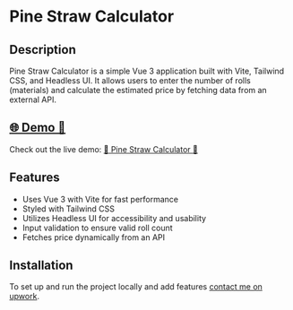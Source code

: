 # Pine Straw Calculator

## Description
Pine Straw Calculator is a simple Vue 3 application built with Vite, Tailwind CSS, and Headless UI. It allows users to enter the number of rolls (materials) and calculate the estimated price by fetching data from an external API.

## [🌐 Demo 👀](https://landofcash.github.io/pine-straw-calculator/)
Check out the live demo: [👀 Pine Straw Calculator 👀](https://landofcash.github.io/pine-straw-calculator/)

## Features
- Uses Vue 3 with Vite for fast performance
- Styled with Tailwind CSS
- Utilizes Headless UI for accessibility and usability
- Input validation to ensure valid roll count
- Fetches price dynamically from an API

## Installation
To set up and run the project locally and add features [contact me on upwork](https://www.upwork.com/freelancers/mikhaila).

